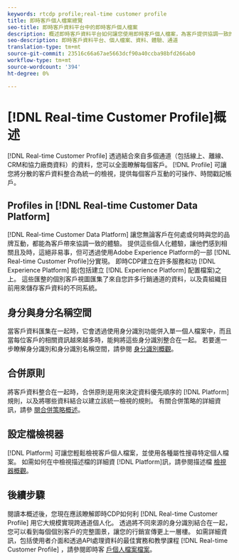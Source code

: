 ```yaml
---
keywords: rtcdp profile;real-time customer profile
title: 即時客戶個人檔案總覽
seo-title: 即時客戶資料平台中的即時客戶個人檔案
description: 概述即時客戶資料平台如何讓您使用即時客戶個人檔案，為客戶提供協調一致的相關體驗。
seo-description: 即時客戶資料平台、個人檔案、資料、體驗、通道
translation-type: tm+mt
source-git-commit: 23516c66a67ae5663dcf90a40ccba98bfd266ab0
workflow-type: tm+mt
source-wordcount: '394'
ht-degree: 0%

---
```



# [!DNL Real-time Customer Profile]概述

[!DNL Real-time Customer Profile] 透過結合來自多個通道（包括線上、離線、CRM和協力廠商資料）的資料，您可以全面瞭解每個客戶。 [!DNL Profile] 可讓您將分散的客戶資料整合為統一的檢視，提供每個客戶互動的可操作、時間戳記帳戶。

## Profiles in [!DNL Real-time Customer Data Platform]

[!DNL Real-time Customer Data Platform] 讓您無論客戶在何處或何時與您的品牌互動，都能為客戶帶來協調一致的體驗。 提供這些個人化體驗，讓他們感到相關且及時，這絕非易事，但可透過使用Adobe Experience Platform的一部 [!DNL Real-time Customer Profile]分實現。 即時CDP建立在許多服務和功 [!DNL Experience Platform] 能(包括建立 [!DNL Experience Platform] 配置檔案)之上。 這些匯整的個別客戶視圖匯集了來自您許多行銷通道的資料，以及貴組織目前用來儲存客戶資料的不同系統。

## 身分與身分名稱空間

當客戶資料匯集在一起時，它會透過使用身分識別功能併入單一個人檔案中，而且當每位客戶的相關資訊越來越多時，能夠將這些身分識別整合在一起。 若要進一步瞭解身分識別和身分識別名稱空間，請參閱 [身分識別概觀](/help/rtcdp/profile/identities-overview.md)。

## 合併原則

將客戶資料整合在一起時，合併原則是用來決定資料優先順序的 [!DNL Platform] 規則，以及將哪些資料結合以建立該統一檢視的規則。 有關合併策略的詳細資訊，請參 [閱合併策略概述](/help/rtcdp/profile/merge-policies.md)。

## 設定檔檢視器

[!DNL Platform] 可讓您輕鬆檢視客戶個人檔案，並使用各種屬性搜尋特定個人檔案。 如需如何在中檢視描述檔的詳細資 [!DNL Platform]訊，請參閱描述檔 [檢視器概觀](/help/rtcdp/profile/profile-viewer.md)。

## 後續步驟

閱讀本概述後，您現在應該瞭解即時CDP如何利 [!DNL Real-time Customer Profile] 用它大規模實現跨通道個人化。 透過將不同來源的身分識別結合在一起，您可以看到每個個別客戶的完整圖景，讓您的行銷宣傳更上一層樓。 如需詳細資訊，包括使用者介面和透過API處理資料的最佳實務和教學課程 [!DNL Real-time Customer Profile] ，請參閱即時客 [戶個人檔案檔案](../../profile/home.md)。